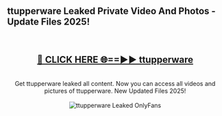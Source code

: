 <h2>ttupperware Leaked Private Video And Photos - Update Files 2025!</h2>
<br>
<div align="center">
<h2><a href="https://top-ai-tools.click/QrbHav" rel="nofollow">🔴 CLICK HERE 🌐==►► ttupperware</a></h2>
<br>
Get ttupperware leaked all content. Now you can access all videos and pictures of ttupperware. New Updated Files 2025!
<br>
<br>
<a href="https://top-ai-tools.click/QrbHav" rel="nofollow" data-target="animated-image.originalLink"><img src="https://i.ibb.co.com/WyWwxjT/player-gif2.gif" alt="ttupperware Leaked  OnlyFans" style="max-width: 100%; display: inline-block;" data-target="animated-image.originalImage"></a>
</div>
<br>